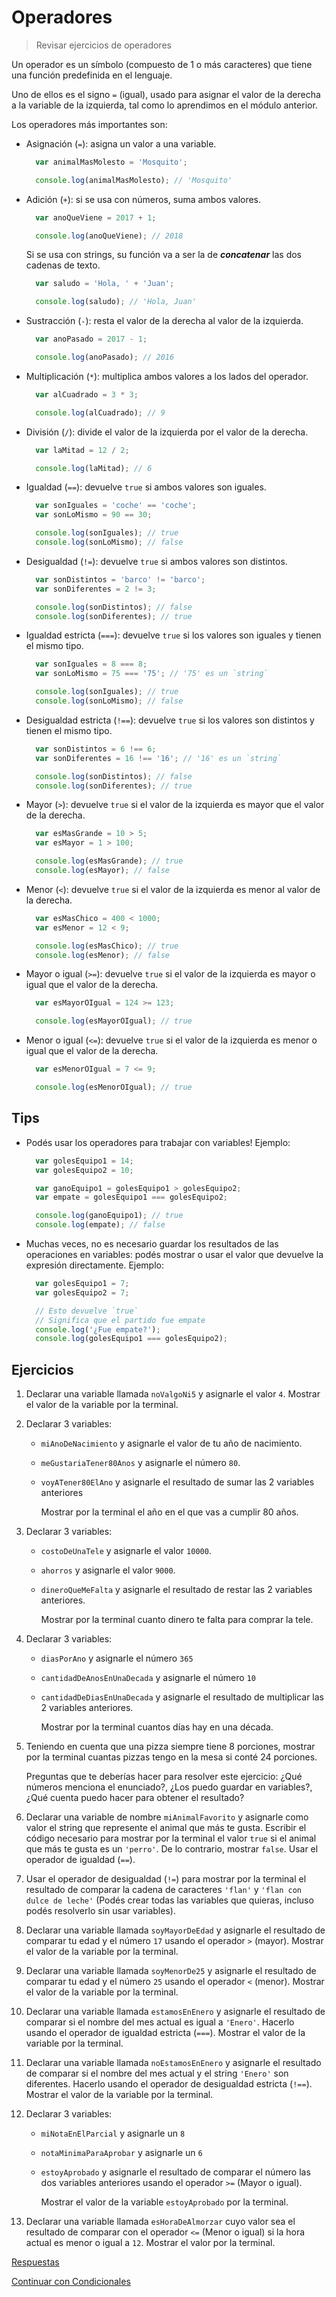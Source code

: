 # Operadores

> Revisar ejercicios de operadores

Un operador es un símbolo \(compuesto de 1 o más caracteres\) que tiene una función predefinida en el lenguaje.

Uno de ellos es el signo `=` \(igual\), usado para asignar el valor de la derecha a la variable de la izquierda, tal como lo aprendimos en el módulo anterior.

Los operadores más importantes son:

* Asignación \(`=`\): asigna un valor a una variable.

  ```javascript
    var animalMasMolesto = 'Mosquito';

    console.log(animalMasMolesto); // 'Mosquito'
  ```

* Adición \(`+`\): si se usa con números, suma ambos valores.

  ```javascript
    var anoQueViene = 2017 + 1;

    console.log(anoQueViene); // 2018
  ```

  Si se usa con strings, su función va a ser la de _**concatenar**_ las dos cadenas de texto.

  ```javascript
    var saludo = 'Hola, ' + 'Juan';

    console.log(saludo); // 'Hola, Juan'
  ```

* Sustracción \(`-`\): resta el valor de la derecha al valor de la izquierda.

  ```javascript
    var anoPasado = 2017 - 1;

    console.log(anoPasado); // 2016
  ```

* Multiplicación \(`*`\): multiplica ambos valores a los lados del operador.

  ```javascript
    var alCuadrado = 3 * 3;

    console.log(alCuadrado); // 9
  ```

* División \(`/`\): divide el valor de la izquierda por el valor de la derecha.

  ```javascript
    var laMitad = 12 / 2;

    console.log(laMitad); // 6
  ```

* Igualdad \(`==`\): devuelve `true` si ambos valores son iguales.

  ```javascript
    var sonIguales = 'coche' == 'coche';
    var sonLoMismo = 90 == 30;

    console.log(sonIguales); // true
    console.log(sonLoMismo); // false
  ```

* Desigualdad \(`!=`\): devuelve `true` si ambos valores son distintos.

  ```javascript
    var sonDistintos = 'barco' != 'barco';
    var sonDiferentes = 2 != 3;

    console.log(sonDistintos); // false
    console.log(sonDiferentes); // true
  ```

* Igualdad estricta \(`===`\): devuelve `true` si los valores son iguales y tienen el mismo tipo.

  ```javascript
    var sonIguales = 8 === 8;
    var sonLoMismo = 75 === '75'; // '75' es un `string`

    console.log(sonIguales); // true
    console.log(sonLoMismo); // false
  ```

* Desigualdad estricta \(`!==`\): devuelve `true` si los valores son distintos y tienen el mismo tipo.

  ```javascript
    var sonDistintos = 6 !== 6;
    var sonDiferentes = 16 !== '16'; // '16' es un `string`

    console.log(sonDistintos); // false
    console.log(sonDiferentes); // true
  ```

* Mayor \(`>`\): devuelve `true` si el valor de la izquierda es mayor que el valor de la derecha.

  ```javascript
    var esMasGrande = 10 > 5;
    var esMayor = 1 > 100;

    console.log(esMasGrande); // true
    console.log(esMayor); // false
  ```

* Menor \(`<`\): devuelve `true` si el valor de la izquierda es menor al valor de la derecha.

  ```javascript
    var esMasChico = 400 < 1000;
    var esMenor = 12 < 9;

    console.log(esMasChico); // true
    console.log(esMenor); // false
  ```

* Mayor o igual \(`>=`\): devuelve `true` si el valor de la izquierda es mayor o igual que el valor de la derecha.

  ```javascript
    var esMayorOIgual = 124 >= 123;

    console.log(esMayorOIgual); // true
  ```

* Menor o igual \(`<=`\): devuelve `true` si el valor de la izquierda es menor o igual que el valor de la derecha.

  ```javascript
    var esMenorOIgual = 7 <= 9;

    console.log(esMenorOIgual); // true
  ```

## Tips

* Podés usar los operadores para trabajar con variables! Ejemplo:

  ```javascript
    var golesEquipo1 = 14;
    var golesEquipo2 = 10;

    var ganoEquipo1 = golesEquipo1 > golesEquipo2;
    var empate = golesEquipo1 === golesEquipo2;

    console.log(ganoEquipo1); // true
    console.log(empate); // false
  ```

* Muchas veces, no es necesario guardar los resultados de las operaciones en variables: podés mostrar o usar el valor que devuelve la expresión directamente. Ejemplo:

  ```javascript
    var golesEquipo1 = 7;
    var golesEquipo2 = 7;

    // Esto devuelve `true`
    // Significa que el partido fue empate
    console.log('¿Fue empate?');
    console.log(golesEquipo1 === golesEquipo2);
  ```

## Ejercicios

1. Declarar una variable llamada `noValgoNi5` y asignarle el valor `4`. Mostrar el valor de la variable por la terminal.
2. Declarar 3 variables:
   * `miAnoDeNacimiento` y asignarle el valor de tu año de nacimiento.
   * `meGustariaTener80Anos` y asignarle el número `80`.
   * `voyATener80ElAno` y asignarle el resultado de sumar las 2 variables anteriores

     Mostrar por la terminal el año en el que vas a cumplir 80 años.
3. Declarar 3 variables:
   * `costoDeUnaTele` y asignarle el valor `10000`.
   * `ahorros` y asignarle el valor `9000`.
   * `dineroQueMeFalta` y asignarle el resultado de restar las 2 variables anteriores.

     Mostrar por la terminal cuanto dinero te falta para comprar la tele.
4. Declarar 3 variables:
   * `diasPorAno` y asignarle el número `365`
   * `cantidadDeAnosEnUnaDecada` y asignarle el número `10`
   * `cantidadDeDiasEnUnaDecada` y asignarle el resultado de multiplicar las 2 variables anteriores.

     Mostrar por la terminal cuantos días hay en una década.
5. Teniendo en cuenta que una pizza siempre tiene 8 porciones, mostrar por la terminal cuantas pizzas tengo en la mesa si conté 24 porciones.

   Preguntas que te deberías hacer para resolver este ejercicio: ¿Qué números menciona el enunciado?, ¿Los puedo guardar en variables?, ¿Qué cuenta puedo hacer para obtener el resultado?

6. Declarar una variable de nombre `miAnimalFavorito` y asignarle como valor el string que represente el animal que más te gusta. Escribir el código necesario para mostrar por la terminal el valor `true` si el animal que más te gusta es un `'perro'`. De lo contrario, mostrar `false`. Usar el operador de igualdad \(`==`\).
7. Usar el operador de desigualdad \(`!=`\) para mostrar por la terminal el resultado de comparar la cadena de caracteres `'flan'` y `'flan con dulce de leche'` \(Podés crear todas las variables que quieras, incluso podés resolverlo sin usar variables\).
8. Declarar una variable llamada `soyMayorDeEdad` y asignarle el resultado de comparar tu edad y el número `17` usando el operador `>` \(mayor\). Mostrar el valor de la variable por la terminal.
9. Declarar una variable llamada `soyMenorDe25` y asignarle el resultado de comparar tu edad y el número `25` usando el operador `<` \(menor\). Mostrar el valor de la variable por la terminal.
10. Declarar una variable llamada `estamosEnEnero` y asignarle el resultado de comparar si el nombre del mes actual es igual a `'Enero'`. Hacerlo usando el operador de igualdad estricta \(`===`\). Mostrar el valor de la variable por la terminal.
11. Declarar una variable llamada `noEstamosEnEnero` y asignarle el resultado de comparar si el nombre del mes actual y el string `'Enero'` son diferentes. Hacerlo usando el operador de desigualdad estricta \(`!==`\). Mostrar el valor de la variable por la terminal.
12. Declarar 3 variables:
    * `miNotaEnElParcial` y asignarle un `8`
    * `notaMinimaParaAprobar` y asignarle un `6`
    * `estoyAprobado` y asignarle el resultado de comparar el número las dos variables anteriores usando el operador `>=` \(Mayor o igual\).

      Mostrar el valor de la variable `estoyAprobado` por la terminal.
13. Declarar una variable llamada `esHoraDeAlmorzar` cuyo valor sea el resultado de comparar con el operador `<=` \(Menor o igual\) si la hora actual es menor o igual a `12`. Mostrar el valor por la terminal.

[Respuestas](https://github.com/javascript-101/javascript-101/tree/72a44adbbaaec1161f81796d714f7544a1906c80/respuestas/04.js)

[Continuar con Condicionales](05.md)

